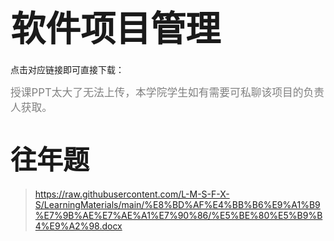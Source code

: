 # <span style="font-size: 2.0em; font-weight: bold;">软件项目管理</span>

点击对应链接即可直接下载：

<span style="font-size: 1.2em; font-weight: normal; color: gray;">授课PPT太大了无法上传，本学院学生如有需要可私聊该项目的负责人获取。</span>

# <span style="font-size: 1.5em; font-weight: bold;">往年题</span>

>  https://raw.githubusercontent.com/L-M-S-F-X-S/LearningMaterials/main/%E8%BD%AF%E4%BB%B6%E9%A1%B9%E7%9B%AE%E7%AE%A1%E7%90%86/%E5%BE%80%E5%B9%B4%E9%A2%98.docx


